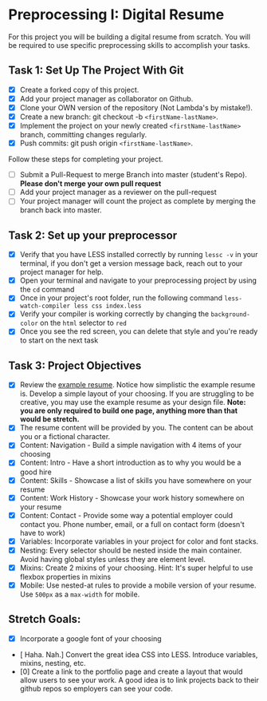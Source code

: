 # Preprocessing I: Digital Resume

For this project you will be building a digital resume from scratch. You will be required to use specific preprocessing skills to accomplish your tasks.

## Task 1: Set Up The Project With Git

- [x] Create a forked copy of this project.
- [x] Add your project manager as collaborator on Github.
- [x] Clone your OWN version of the repository (Not Lambda's by mistake!).
- [x] Create a new branch: git checkout -b `<firstName-lastName>`.
- [x] Implement the project on your newly created `<firstName-lastName>` branch, committing changes regularly.
- [x] Push commits: git push origin `<firstName-lastName>`.

Follow these steps for completing your project.

- [ ] Submit a Pull-Request to merge <firstName-lastName> Branch into master (student's Repo). **Please don't merge your own pull request**
- [ ] Add your project manager as a reviewer on the pull-request
- [ ] Your project manager will count the project as complete by merging the branch back into master.

## Task 2: Set up your preprocessor

- [x] Verify that you have LESS installed correctly by running `lessc -v` in your terminal, if you don't get a version message back, reach out to your project manager for help.
- [x] Open your terminal and navigate to your preprocessing project by using the `cd` command
- [x] Once in your project's root folder, run the following command `less-watch-compiler less css index.less`
- [x] Verify your compiler is working correctly by changing the `background-color` on the `html` selector to `red`
- [x] Once you see the red screen, you can delete that style and you're ready to start on the next task

## Task 3: Project Objectives

- [x] Review the [example resume](resume-example.png). Notice how simplistic the example resume is. Develop a simple layout of your choosing. If you are struggling to be creative, you may use the example resume as your design file.
      **Note: you are only required to build one page, anything more than that would be stretch.**
- [x] The resume content will be provided by you. The content can be about you or a fictional character.
- [x] Content: Navigation - Build a simple navigation with 4 items of your choosing
- [x] Content: Intro - Have a short introduction as to why you would be a good hire
- [x] Content: Skills - Showcase a list of skills you have somewhere on your resume
- [x] Content: Work History - Showcase your work history somewhere on your resume
- [x] Content: Contact - Provide some way a potential employer could contact you. Phone number, email, or a full on contact form (doesn't have to work)
- [x] Variables: Incorporate variables in your project for color and font stacks.
- [x] Nesting: Every selector should be nested inside the main container. Avoid having global styles unless they are element level.
- [x] Mixins: Create 2 mixins of your choosing. Hint: It's super helpful to use flexbox properties in mixins
- [x] Mobile: Use nested-at rules to provide a mobile version of your resume. Use `500px` as a `max-width` for mobile.

## Stretch Goals:

- [x] Incorporate a google font of your choosing
- [ Haha. Nah.] Convert the great idea CSS into LESS. Introduce variables, mixins, nesting, etc.
- [0] Create a link to the portfolio page and create a layout that would allow users to see your work. A good idea is to link projects back to their github repos so employers can see your code.
